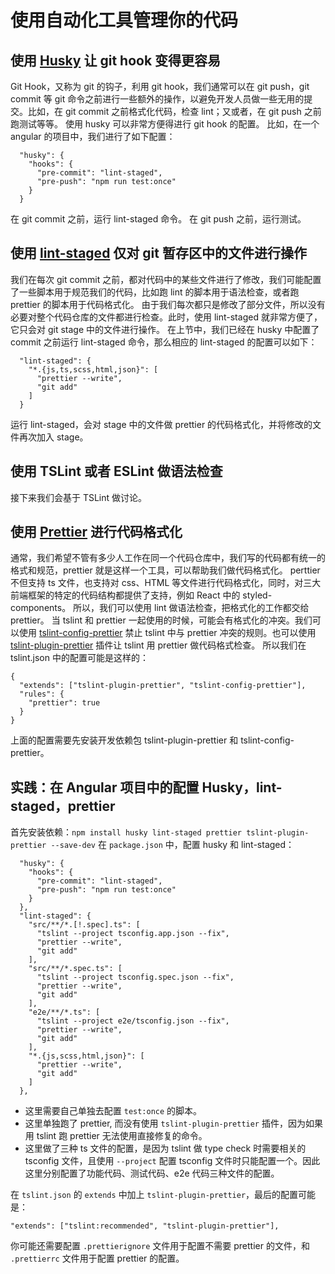# 使用自动化工具管理你的代码

## 使用 [Husky](https://github.com/typicode/husky) 让 git hook 变得更容易
Git Hook，又称为 git 的钩子，利用 git hook，我们通常可以在 git push，git commit 等 git 命令之前进行一些额外的操作，以避免开发人员做一些无用的提交。比如，在 git commit 之前格式化代码，检查 lint；又或者，在 git push 之前跑测试等等。
使用 husky 可以非常方便得进行 git hook 的配置。
比如，在一个 angular 的项目中，我们进行了如下配置：
```
  "husky": {
    "hooks": {
      "pre-commit": "lint-staged",
      "pre-push": "npm run test:once"
    }
  }
```
在 git commit 之前，运行 lint-staged 命令。
在 git push 之前，运行测试。

## 使用 [lint-staged](https://github.com/okonet/lint-staged) 仅对 git 暂存区中的文件进行操作
我们在每次 git commit 之前，都对代码中的某些文件进行了修改，我们可能配置了一些脚本用于规范我们的代码，比如跑 lint 的脚本用于语法检查，或者跑 prettier 的脚本用于代码格式化。
由于我们每次都只是修改了部分文件，所以没有必要对整个代码仓库的文件都进行检查。此时，使用 lint-staged 就非常方便了，它只会对 git stage 中的文件进行操作。
在上节中，我们已经在 husky 中配置了 commit 之前运行 lint-staged 命令，那么相应的 lint-staged 的配置可以如下：
```
  "lint-staged": {
    "*.{js,ts,scss,html,json}": [
      "prettier --write",
      "git add"
    ]
  }
```
运行 lint-staged，会对 stage 中的文件做 prettier 的代码格式化，并将修改的文件再次加入 stage。

## 使用 TSLint 或者 ESLint 做语法检查
接下来我们会基于 TSLint 做讨论。


## 使用 [Prettier](https://prettier.io/) 进行代码格式化
通常，我们希望不管有多少人工作在同一个代码仓库中，我们写的代码都有统一的格式和规范，prettier 就是这样一个工具，可以帮助我们做代码格式化。
perttier 不但支持 ts 文件，也支持对 css、HTML 等文件进行代码格式化，同时，对三大前端框架的特定的代码结构都提供了支持，例如 React 中的 styled-components。
所以，我们可以使用 lint 做语法检查，把格式化的工作都交给 prettier。
当 tslint 和 prettier 一起使用的时候，可能会有格式化的冲突。我们可以使用 [tslint-config-prettier](https://github.com/prettier/tslint-config-prettier) 禁止 tslint 中与 prettier 冲突的规则。也可以使用 [tslint-plugin-prettier](https://github.com/prettier/tslint-plugin-prettier) 插件让 tslint 用 prettier 做代码格式检查。
所以我们在 tslint.json 中的配置可能是这样的：
```
{
  "extends": ["tslint-plugin-prettier", "tslint-config-prettier"],
  "rules": {
    "prettier": true
  }
}
```
上面的配置需要先安装开发依赖包 tslint-plugin-prettier 和 tslint-config-prettier。

## 实践：在 Angular 项目中的配置 Husky，lint-staged，prettier
首先安装依赖：`npm install husky lint-staged prettier tslint-plugin-prettier --save-dev`
在 `package.json` 中，配置 husky 和 lint-staged：
```
  "husky": {
    "hooks": {
      "pre-commit": "lint-staged",
      "pre-push": "npm run test:once"
    }
  },
  "lint-staged": {
    "src/**/*.[!.spec].ts": [
      "tslint --project tsconfig.app.json --fix",
      "prettier --write",
      "git add"
    ],
    "src/**/*.spec.ts": [
      "tslint --project tsconfig.spec.json --fix",
      "prettier --write",
      "git add"
    ],
    "e2e/**/*.ts": [
      "tslint --project e2e/tsconfig.json --fix",
      "prettier --write",
      "git add"
    ],
    "*.{js,scss,html,json}": [
      "prettier --write",
      "git add"
    ]
  },
```
- 这里需要自己单独去配置 `test:once` 的脚本。
- 这里单独跑了 prettier, 而没有使用 `tslint-plugin-prettier` 插件，因为如果用 tslint 跑 prettier 无法使用直接修复的命令。
- 这里做了三种 ts 文件的配置，是因为 tslint 做 type check 时需要相关的 tsconfig 文件，且使用 `--project` 配置 tsconfig 文件时只能配置一个。因此这里分别配置了功能代码、测试代码、e2e 代码三种文件的配置。

在 `tslint.json` 的 `extends` 中加上 `tslint-plugin-prettier`，最后的配置可能是：
```
"extends": ["tslint:recommended", "tslint-plugin-prettier"],
```
你可能还需要配置 `.prettierignore` 文件用于配置不需要 prettier 的文件，和 `.prettierrc` 文件用于配置 prettier 的配置。
